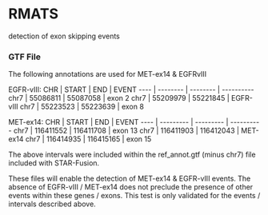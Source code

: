 # RMATS
detection of exon skipping events

### GTF File
The following annotations are used for MET-ex14 & EGFRvIII

EGFR-vIII:
CHR  | START    | END      | EVENT 
---- | -------- | -------- | ----------
chr7 | 55086811 | 55087058 | exon 2
chr7 | 55209979 | 55221845 | EGFR-vIII
chr7 | 55223523 | 55223639 | exon 8

MET-ex14:
CHR  | START     | END       | EVENT 
---- | --------- | --------- | ----------
chr7 | 116411552 | 116411708 | exon 13
chr7 | 116411903 | 116412043 | MET-ex14
chr7 | 116414935 | 116415165 | exon 15

The above intervals were included within the ref_annot.gtf (minus chr7) file included with STAR-Fusion.

These files will enable the detection of MET-ex14 & EGFR-vIII events. The absence of EGFR-vIII / MET-ex14 does not preclude the presence of other events within these genes / exons. This test is only validated for the events / intervals described above. 
